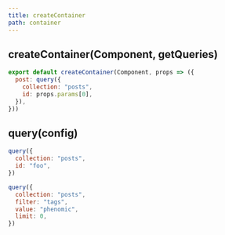 ```yaml
---
title: createContainer
path: container
---
```


## createContainer(Component, getQueries)

```javascript
export default createContainer(Component, props => ({
  post: query({
    collection: "posts",
    id: props.params[0],
  }),
}))
```

## query(config)

```javascript
query({
  collection: "posts",
  id: "foo",
})

query({
  collection: "posts",
  filter: "tags",
  value: "phenomic",
  limit: 0,
})
```
